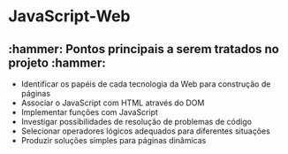 <h1>JavaScript-Web</h1>
<h2>:hammer: Pontos principais a serem tratados no projeto :hammer:</h2>
<ul>
  <li>Identificar os papéis de cada tecnologia da Web para construção de páginas</li>
  <li>Associar o JavaScript com HTML através do DOM</li>
  <li>Implementar funções com JavaScript</li>
  <li>Investigar possibilidades de resolução de problemas de código</li>
  <li>Selecionar operadores lógicos adequados para diferentes situações</li>
  <li>Produzir soluções simples para páginas dinâmicas</li>
</ul>

